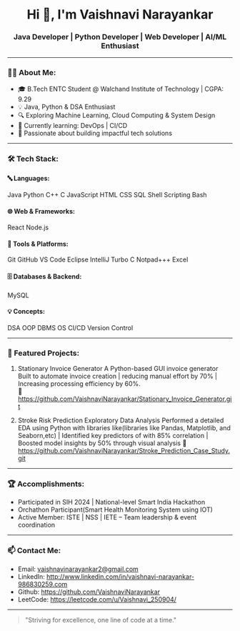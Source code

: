 <h1 align="center">Hi 👋, I'm Vaishnavi Narayankar</h1>
<h3 align="center">Java Developer | Python Developer | Web Developer | AI/ML Enthusiast </h3>

---

### 👩‍💻 About Me:
- 🎓 B.Tech ENTC Student @ Walchand Institute of Technology | CGPA: 9.29 
- 💡 Java, Python & DSA Enthusiast   
- 🔍 Exploring Machine Learning, Cloud Computing & System Design     
- 🌱 Currently learning: DevOps | CI/CD  
- 🚀 Passionate about building impactful tech solutions

---

### 🛠 Tech Stack:

#### 🔤 Languages:
Java Python C++ C JavaScript HTML CSS SQL Shell Scripting Bash 

#### 🌐 Web & Frameworks:
React Node.js 

#### 🧰 Tools & Platforms:
Git GitHub VS Code Eclipse IntelliJ Turbo C Notpad+++ Excel

#### 🗄 Databases & Backend:
MySQL

#### 💡 Concepts:
DSA OOP DBMS OS CI/CD Version Control

---

### 🚀 Featured Projects:

1. Stationary Invoice Generator
   A Python-based GUI invoice generator Built to automate invoice creation |
   reducing manual effort by 70% | Increasing processing efficiency by 60%.  
   🔗 https://github.com/VaishnaviNarayankar/Stationary_Invoice_Generator.git

2. Stroke Risk Prediction Exploratory Data Analysis
   Performed a detailed EDA using Python with libraries like(libraries like Pandas, Matplotlib, and Seaborn,etc) |
   Identified key predictors of with 85% correlation | Boosted model insights by 50% through visual analysis
   🔗 https://github.com/VaishnaviNarayankar/Stroke_Prediction_Case_Study.git

---

### 🏆 Accomplishments:

- Participated in SIH 2024 | National-level Smart India Hackathon   
- Orchathon Participant(Smart Health Monitoring System using IOT)
- Active Member: ISTE | NSS | IETE – Team leadership & event coordination

---

### 📫 Contact Me:

-  Email: vaishnavinarayankar2@gmail.com  
-  LinkedIn: http://www.linkedin.com/in/vaishnavi-narayankar-986830259.com
-  Github: https://github.com/VaishnaviNarayankar
-  LeetCode: https://leetcode.com/u/Vaishnavi_250904/

---

> "Striving for excellence, one line of code at a time."
